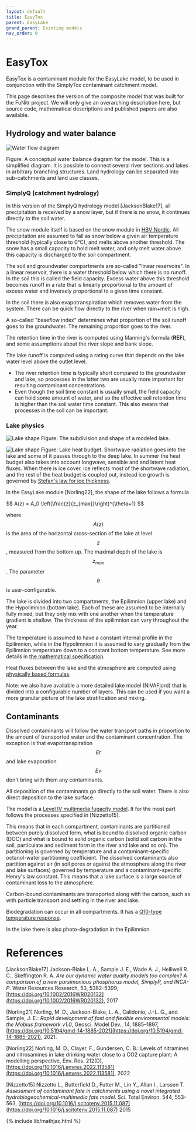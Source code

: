 ```yaml
---
layout: default
title: EasyTox
parent: EasyLake
grand_parent: Existing models
nav_order: 0
---
```


# EasyTox

EasyTox is a contaminant module for the EasyLake model, to be used in conjunction with the SimplyTox contaminant catchment model.

This page describes the version of the composite model that was built for the FuNitr project. We will only give an overarching description here, but source code, mathematical descriptions and published papers are also available.

## Hydrology and water balance

![Water flow diagram](../img/easytox/waterflow.png)

Figure: A conceptual water balance diagram for the model. This is a simplified diagram. It is possible to connect several river sections and lakes in arbitrary branching structures. Land hydrology can be separated into sub-catchments and land use classes.

### SimplyQ (catchment hydrology)

In this version of the SimplyQ hydrology model \[JacksonBlake17\], all precipitation is received by a snow layer, but if there is no snow, it continues directly to the soil water.

The snow module itself is based on the snow module in [HBV Nordic](https://publikasjoner.nve.no/publication/1996/publication1996_07.pdf). All precipitation are assumed to fall as snow below a given air temperature threshold (typically close to 0°C), and melts above another threshold. The snow has a small capacity to hold melt water, and only melt water above this capacity is discharged to the soil compartment.

The soil and groundwater compartments are so-called "linear reservoirs". In a linear reservoir, there is a water threshold below which there is no runoff. In the soil this is called the field capacity. Excess water above this threshold becomes runoff in a rate that is linearly proportional to the amount of excess water and inversely proportional to a given time constant.

In the soil there is also evapotranspiration which removes water from the system. There can be quick flow directly to the river when rain+melt is high.

A so-called "baseflow index" determines what proportion of the soil runoff goes to the groundwater. The remaining proportion goes to the river.

The retention time in the river is computed using Manning's formula (**REF**), and some assumptions about the river slope and bank slope.

The lake runoff is computed using a rating curve that depends on the lake water level above the outlet level.

* The river retention time is typically short compared to the groundwater and lake, so processes in the latter two are usually more important for resulting contaminant concentrations.
* Even though the soil time constant is usually small, the field capacity can hold some amount of water, and so the effective soil retention time is higher than the soil water time constant. This also means that processes in the soil can be important.

### Lake physics

![Lake shape](../img/easytox/lake.png)
Figure: The subdivision and shape of a modeled lake.

![Lake shape](../img/easytox/lake.png)
Figure: Lake heat budget. Shortwave radiation goes into the lake and some of it passes through to the deep lake. In summer the heat budget also takes into account longwave, sensible and and latent heat fluxes. When there is ice cover, ice reflects most of the shortwave radiation, and the rest of the heat budget is coupled out, instead ice growth is governed by [Stefan's law for ice thickness](https://en.wikipedia.org/wiki/Stefan%27s_equation).

In the EasyLake module \[Norling22\], the shape of the lake follows a formula

$$
A(z) = A_0 \left(\frac{z}{z_{max}}\right)^{\theta+1\}
$$

where $$A(z)$$ is the area of the horizontal cross-section of the lake at level $$z$$, measured from the bottom up. The maximal depth of the lake is $$z_{max}$$. The parameter $$\theta$$ is user-configurable.

The lake is divided into two compartments, the Epilimnion (upper lake) and the Hypolimnion (bottom lake). Each of these are assumed to be internally fully mixed, but they only mix with one another when the temperature gradient is shallow. The thickness of the epilimnion can vary throughout the year.

The temperature is assumed to have a constant internal profile in the Epilimnion, while in the Hypolimnion it is assumed to vary gradually from the Epilimnion temperature down to a constant bottom temperature. See more details in [the mathematical specification](autogen/easylake.html).

Heat fluxes between the lake and the atmosphere are computed using [physically based formulas](autogen/auxiliary.html#airsea-lake).

Note: we also have available a more detailed lake model (NIVAFjord) that is divided into a configurable number of layers. This can be used if you want a more granular picture of the lake stratification and mixing.

## Contaminants

Dissolved contaminants will follow the water transport paths in proportion to the amount of transported water and the contaminant concentration. The exception is that evapotranspiration $$Et$$ and lake evaporation $$Ev$$ don't bring with them any contaminants.

All deposition of the contaminants go directly to the soil water. There is also direct deposition to the lake surface.

The model is a [Level IV multimedia fugacity model](https://en.wikipedia.org/wiki/Multimedia_fugacity_model). It for the most part follows the processes specified in \[Nizzetto15\].

This means that in each compartment, contaminants are partitioned between purely dissolved form, what is bound to dissolved organic carbon (DOC) and what is bound to solid organic carbon (solid soil carbon in the soil, particulate and sediment form in the river and lake and so on). The partitioning is governed by temperature and a contaminant-specific octanol-water partitioning coefficient. The dissolved contaminants also partition against air (in soil pores or against the atmosphere along the river and lake surfaces) governed by temperature and a contaminant-specific Henry's law constant. This means that a lake surface is a large source of contaminant loss to the atmosphere.

Carbon-bound contaminants are transported along with the carbon, such as with particle transport and settling in the river and lake.

Biodegradation can occur in all compartments. It has a [Q10-type temperature response](https://en.wikipedia.org/wiki/Q10_(temperature_coefficient)).

In the lake there is also photo-degradation in the Epilimnion.

# References

\[JacksonBlake17\] Jackson-Blake L. A., Sample J. E., Wade A. J., Helliwell R. C., Skeffington R. A. *Are our dynamic water quality models too complex? A comparison of a new parsimonious phosphorus model, SimplyP, and INCA-P*. Water Resources Research, 53, 5382–5399, [https://doi.org/10.1002/2016WR020132](https://doi.org/10.1002/2016WR020132), 2017

\[Norling21\] Norling, M. D., Jackson-Blake, L. A., Calidonio, J.-L. G., and Sample, J. E.: *Rapid development of fast and flexible environmental models: the Mobius framework v1.0*, Geosci. Model Dev., 14, 1885–1897, [https://doi.org/10.5194/gmd-14-1885-2021](https://doi.org/10.5194/gmd-14-1885-2021), 2021.

\[Norling22\] Norling, M. D., Clayer, F., Gundersen, C. B.: Levels of nitramines and nitrosamines in lake drinking water close to a CO2 capture plant: A modelling perspective, Env. Res. 212(D), [https://doi.org/10.1016/j.envres.2022.113581](https://doi.org/10.1016/j.envres.2022.113581), 2022

\[Nizzetto15\] Nizzetto L., Butterfield D., Futter M., Lin Y., Allan I., Larssen T. *Assessment of contaminant fate in catchments using a novel integrated hydrobiogeochemical-multimedia fate model*. Sci. Total Environ. 544, 553-563, [https://doi.org/10.1016/j.scitotenv.2015.11.087](https://doi.org/10.1016/j.scitotenv.2015.11.087) 2015


{% include lib/mathjax.html %}